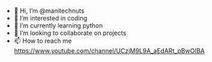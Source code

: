 - 👋 Hi, I’m @manitechnuts
- 👀 I’m interested in coding
- 🌱 I’m currently learning python
- 💞️ I’m looking to collaborate on projects
- 📫 How to reach me https://www.youtube.com/channel/UCzjM9L9A_aEdARt_pBwOIBA


